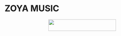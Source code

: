 # ZOYA MUSIC

<p align="center"><a href="https://heroku.com/deploy?template=https://github.com/covidsanki/MISSZOYA_BOT"> <img src="https://img.shields.io/badge/Deploy%20To%20Heroku-black?style=for-the-badge&logo=heroku" width="220" height="38.45"/></a></p>
